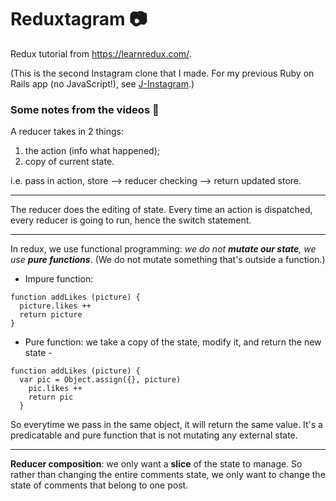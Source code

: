 # Reduxtagram :camera:

Redux tutorial from https://learnredux.com/.

(This is the second Instagram clone that I made. For my previous Ruby on Rails app (no JavaScript!), see [J-Instagram](https://github.com/junyuanxue/instagram-challenge).)

### Some notes from the videos :pencil:
A reducer takes in 2 things:

1) the action (info what happened);
2) copy of current state.

i.e. pass in action, store --> reducer checking --> return updated store.

---

The reducer does the editing of state. Every time an action is dispatched, every reducer is going to run,
hence the switch statement.

---

In redux, we use functional programming:
_we do not **mutate our state**, we use **pure functions**_. (We do not mutate something that's outside a function.)

* Impure function:
```
function addLikes (picture) {
  picture.likes ++
  return picture
}
```
* Pure function: we take a copy of the state, modify it, and return the new state -
```
function addLikes (picture) {
  var pic = Object.assign({}, picture)
    pic.likes ++
    return pic
  }
```
So everytime we pass in the same object, it will return the same value. It's a predicatable and pure function that is not mutating any external state.

---

**Reducer composition**: we only want a **slice** of the state to manage.
So rather than changing the entire comments state, we only want to change the state of comments that belong to one post.

